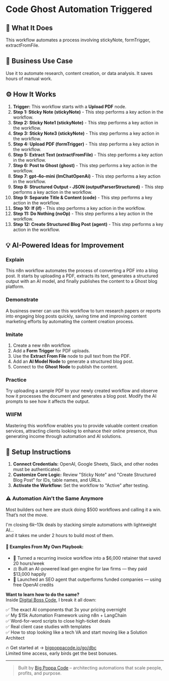 # Code Ghost Automation Triggered

## 🚀 What It Does
This workflow automates a process involving stickyNote, formTrigger, extractFromFile.

## 💼 Business Use Case
Use it to automate research, content creation, or data analysis. It saves hours of manual work.

## ⚙️ How It Works
1.  **Trigger:** This workflow starts with a **Upload PDF** node.
2. **Step 1: Sticky Note (stickyNote)** - This step performs a key action in the workflow.
3. **Step 2: Sticky Note1 (stickyNote)** - This step performs a key action in the workflow.
4. **Step 3: Sticky Note3 (stickyNote)** - This step performs a key action in the workflow.
5. **Step 4: Upload PDF (formTrigger)** - This step performs a key action in the workflow.
6. **Step 5: Extract Text (extractFromFile)** - This step performs a key action in the workflow.
7. **Step 6: Post to Ghost (ghost)** - This step performs a key action in the workflow.
8. **Step 7: gpt-4o-mini (lmChatOpenAi)** - This step performs a key action in the workflow.
9. **Step 8: Structured Output - JSON (outputParserStructured)** - This step performs a key action in the workflow.
10. **Step 9: Separate Title & Content (code)** - This step performs a key action in the workflow.
11. **Step 10: If (if)** - This step performs a key action in the workflow.
12. **Step 11: Do Nothing (noOp)** - This step performs a key action in the workflow.
13. **Step 12: Create Structured Blog Post (agent)** - This step performs a key action in the workflow.

## 💡 AI-Powered Ideas for Improvement
### Explain
This n8n workflow automates the process of converting a PDF into a blog post. It starts by uploading a PDF, extracts its text, generates a structured output with an AI model, and finally publishes the content to a Ghost blog platform.

### Demonstrate
A business owner can use this workflow to turn research papers or reports into engaging blog posts quickly, saving time and improving content marketing efforts by automating the content creation process.

### Imitate
1. Create a new n8n workflow.
2. Add a **Form Trigger** for PDF uploads.
3. Use the **Extract From File** node to pull text from the PDF.
4. Add an **AI Model Node** to generate a structured blog post.
5. Connect to the **Ghost Node** to publish the content.

### Practice
Try uploading a sample PDF to your newly created workflow and observe how it processes the document and generates a blog post. Modify the AI prompts to see how it affects the output.

### WIIFM
Mastering this workflow enables you to provide valuable content creation services, attracting clients looking to enhance their online presence, thus generating income through automation and AI solutions.

## 🔧 Setup Instructions
1. **Connect Credentials:** OpenAI, Google Sheets, Slack, and other nodes must be authenticated.
2. **Customize Core Logic:** Review "Sticky Note" and "Create Structured Blog Post" for IDs, table names, and URLs.
3. **Activate the Workflow:** Set the workflow to "Active" after testing.

### ⚠️ Automation Ain’t the Same Anymore

Most builders out here are stuck doing $500 workflows and calling it a win.  
That’s not the move.  

I'm closing $6k–$13k deals by stacking simple automations with lightweight AI...  
and it takes me under 2 hours to build most of them.

#### 🧠 Examples From My Own Playbook:
- 🔁 Turned a recurring invoice workflow into a $6,000 retainer that saved 20 hours/week  
- ⚖️ Built an AI-powered lead gen engine for law firms — they paid $13,000 happily  
- 🚀 Launched an SEO agent that outperforms funded companies — using free OpenAI credits  

**Want to learn how to do the same?**  
Inside [Digital Boss Code](https://bigpoppacode.io/go/dbc), I break it all down:

✅ The exact AI components that 3x your pricing overnight  
✅ My $15k Automation Framework using n8n + LangChain  
✅ Word-for-word scripts to close high-ticket deals  
✅ Real client case studies with templates  
✅ How to stop looking like a tech VA and start moving like a Solution Architect  

🔥 Get started at → [bigpoppacode.io/go/dbc](https://bigpoppacode.io/go/dbc)  
Limited time access, early birds get the best bonuses.

---
> Built by [Big Poppa Code](https://bigpoppacode.io) – architecting automations that scale people, profits, and purpose.
